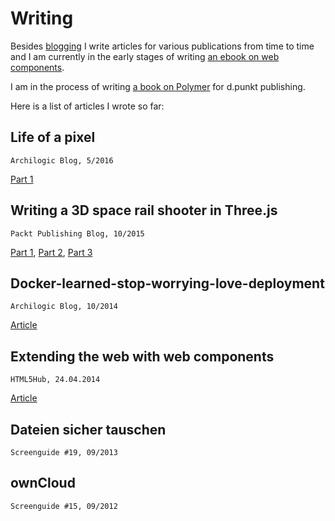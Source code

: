 <!-- ::Writing -->

# Writing
Besides [blogging](http://50linesofco.de) I write articles for various publications from time to time and I am currently in the early stages of writing [an ebook on web components](http://www.leanpub.com/webcomponents).

I am in the process of writing [a book on Polymer](https://www.dpunkt.de/buecher/12286/9783864903861-web-components-mit-polymer.html) for d.punkt publishing.

Here is a list of articles I wrote so far:

## Life of a pixel
    Archilogic Blog, 5/2016

[Part 1](https://about.archilogic.com/blog/life-of-a-pixel/)

## Writing a 3D space rail shooter in Three.js
    Packt Publishing Blog, 10/2015

[Part 1](https://www.packtpub.com/books/content/writing-3d-space-rail-shooter-threejs-part-1),
[Part 2](https://www.packtpub.com/books/content/writing-3d-space-rail-shooter-threejs-part-2),
[Part 3](https://www.packtpub.com/books/content/writing-3d-space-rail-shooter-threejs-part-3)

## Docker-learned-stop-worrying-love-deployment
    Archilogic Blog, 10/2014

[Article](https://about.archilogic.com/blog/docker-learned-stop-worrying-love-deployment/)

## Extending the web with web components
    HTML5Hub, 24.04.2014

[Article](https://software.intel.com/en-us/html5/hub/blogs/extending-the-web-with-components)

## Dateien sicher tauschen
    Screenguide #19, 09/2013

## ownCloud
    Screenguide #15, 09/2012
